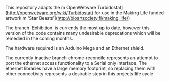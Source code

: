 This repository adapts the m OpenWetware Turbidostat](http://openwetware.org/wiki/Turbidostat) for use in the Making Life funded artwork m 'Star Beasts'](http://bioartsociety.fi/making_life/)

The branch 'Exhibition' is currently the most up to date, however this version of the code contains many undesirable deprecations which will be remedied in the coming months.

The hardware required is an Arduino Mega and an Ethernet shield.

The currently inactive branch chrome-reconcile represents an attempt to port the ethernet access functionality to a Serial only interface. The ethernet libraries have a large memory footprint, so replacing them with other connectivity represents a desirable step in this projects life cycle

